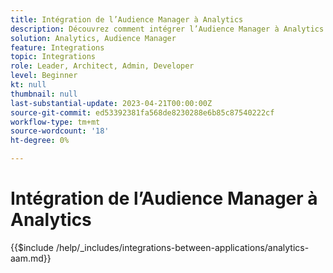 ```yaml
---
title: Intégration de l’Audience Manager à Analytics
description: Découvrez comment intégrer l’Audience Manager à Analytics.
solution: Analytics, Audience Manager
feature: Integrations
topic: Integrations
role: Leader, Architect, Admin, Developer
level: Beginner
kt: null
thumbnail: null
last-substantial-update: 2023-04-21T00:00:00Z
source-git-commit: ed53392381fa568de8230288e6b85c87540222cf
workflow-type: tm+mt
source-wordcount: '18'
ht-degree: 0%

---
```



# Intégration de l’Audience Manager à Analytics

{{$include /help/_includes/integrations-between-applications/analytics-aam.md}}
